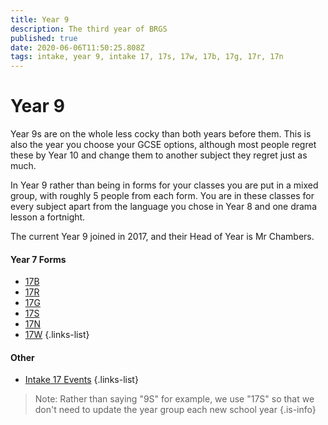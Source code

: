 ```yaml
---
title: Year 9
description: The third year of BRGS
published: true
date: 2020-06-06T11:50:25.808Z
tags: intake, year 9, intake 17, 17s, 17w, 17b, 17g, 17r, 17n
---
```


# Year 9
Year 9s are on the whole less cocky than both years before them. This is also the year you choose your GCSE options, although most people regret these by Year 10 and change them to another subject they regret just as much.

In Year 9 rather than being in forms for your classes you are put in a mixed group, with roughly 5 people from each form. You are in these classes for every subject apart from the language you chose in Year 8 and one drama lesson a fortnight.

The current Year 9 joined in 2017, and their Head of Year is Mr Chambers.

#### Year 7 Forms
- [17B](/students/intake-17/17b)
- [17R](/students/intake-17/17r)
- [17G](/students/intake-17/17g)
- [17S](/students/intake-17/17s)
- [17N](/students/intake-17/17n)
- [17W](/students/intake-17/17w)
{.links-list}
#### Other
- [Intake 17 Events](/students/year-9/intake-17-events)
{.links-list}
> Note:  Rather than saying "9S" for example, we use "17S" so that we don't need to update the year group each new school year
{.is-info}